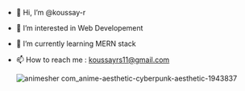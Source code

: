 - 👋 Hi, I’m @koussay-r
- 👀 I’m interested in Web Developement
- 🌱 I’m currently learning MERN stack
- 📫 How to reach me : koussayrs11@gmail.com

    ![animesher com_anime-aesthetic-cyberpunk-aesthetic-1943837](https://user-images.githubusercontent.com/123671958/221381980-a7f30a46-a31b-49fc-9928-e07de2db7afb.gif)





